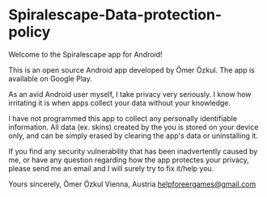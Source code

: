 # Spiralescape-Data-protection-policy
Welcome to the Spiralescape app for Android!

This is an open source Android app developed by Ömer Özkul. The app is available on Google Play.

As an avid Android user myself, I take privacy very seriously. I know how irritating it is when apps collect your data without your knowledge.

I have not programmed this app to collect any personally identifiable information. All data (ex. skins) created by the you is stored on your device only, and can be simply erased by clearing the app's data or uninstalling it.

If you find any security vulnerability that has been inadvertently caused by me, or have any question regarding how the app protectes your privacy, please send me an email and I will surely try to fix it/help you.

Yours sincerely,
Ömer Özkul
Vienna, Austria
helpforeergames@gmail.com
